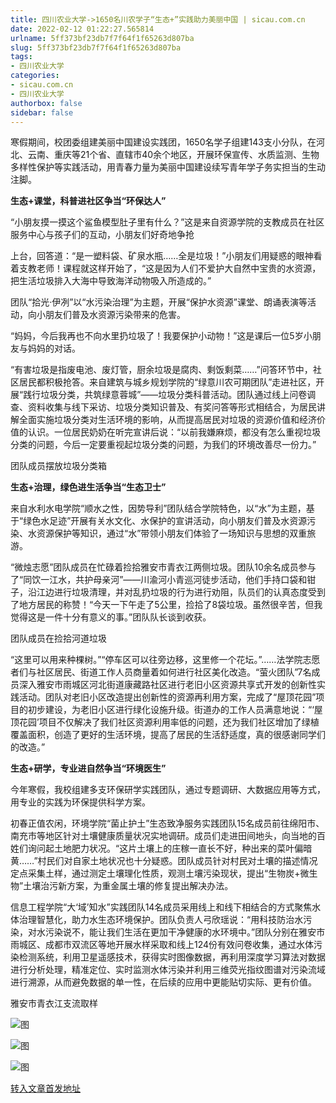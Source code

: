 ```yaml
---
title: 四川农业大学->1650名川农学子“生态+”实践助力美丽中国 | sicau.com.cn
date: 2022-02-12 01:22:27.565814
urlname: 5ff373bf23db7f7f64f1f65263d807ba
slug: 5ff373bf23db7f7f64f1f65263d807ba
tags: 
- 四川农业大学
categories:
- sicau.com.cn
- 四川农业大学
authorbox: false
sidebar: false
---
```

寒假期间，校团委组建美丽中国建设实践团，1650名学子组建143支小分队，在河北、云南、重庆等21个省、直辖市40余个地区，开展环保宣传、水质监测、生物多样性保护等实践活动，用青春力量为美丽中国建设续写青年学子务实担当的生动注脚。

**生态+课堂，科普进社区争当“环保达人”**

“小朋友摸一摸这个鲨鱼模型肚子里有什么？”这是来自资源学院的支教成员在社区服务中心与孩子们的互动，小朋友们好奇地争抢
<!--more-->
上台，回答道：“是一塑料袋、矿泉水瓶……全是垃圾！”小朋友们用疑惑的眼神看着支教老师！课程就这样开始了，“这是因为人们不爱护大自然中宝贵的水资源，把生活垃圾排入大海中导致海洋动物吸入所造成的。”

团队“拾光·伊冽”以“水污染治理”为主题，开展“保护水资源”课堂、朗诵表演等活动，向小朋友们普及水资源污染带来的危害。

“妈妈，今后我再也不向水里扔垃圾了！我要保护小动物！”这是课后一位5岁小朋友与妈妈的对话。

“有害垃圾是指废电池、废灯管，厨余垃圾是腐肉、剩饭剩菜……”问答环节中，社区居民都积极抢答。来自建筑与城乡规划学院的“绿意川农可期团队”走进社区，开展“践行垃圾分类，共筑绿意蓉城”——垃圾分类科普活动。团队通过线上问卷调查、资料收集与线下采访、垃圾分类知识普及、有奖问答等形式相结合，为居民讲解全面实施垃圾分类对生活环境的影响，从而提高居民对垃圾的资源价值和经济价值的认识。一位居民奶奶在听完宣讲后说：“以前我嫌麻烦，都没有怎么重视垃圾分类的问题，今后一定要重视起垃圾分类的问题，为我们的环境改善尽一份力。”

团队成员摆放垃圾分类箱

**生态+治理，绿色进生活争当“生态卫士”**

来自水利水电学院“顺水之性，因势导利”团队结合学院特色，以“水”为主题，基于“绿色水足迹”开展有关水文化、水保护的宣讲活动，向小朋友们普及水资源污染、水资源保护等知识，通过“水”带领小朋友们体验了一场知识与思想的双重旅游。

“微烛志愿”团队成员在忙碌着捡拾雅安市青衣江两侧垃圾。团队10余名成员参与了“同饮一江水，共护母亲河”——川渝河小青巡河徒步活动，他们手持口袋和钳子，沿江边进行垃圾清理，并对乱扔垃圾的行为进行劝阻，队员们的认真态度受到了地方居民的称赞！“今天一下午走了5公里，捡拾了8袋垃圾。虽然很辛苦，但我觉得这是一件十分有意义的事。”团队队长谈到收获。

团队成员在捡拾河道垃圾

“这里可以用来种棵树。”“停车区可以往旁边移，这里修一个花坛。”……法学院志愿者们与社区居民、街道工作人员商量着如何进行社区美化改造。“萤火团队”7名成员深入雅安市雨城区河北街道康藏路社区进行老旧小区资源共享式开发的创新性实践活动。团队对老旧小区改造提出创新性的资源再利用方案，完成了“屋顶花园”项目的初步建设，为老旧小区进行绿化设施升级。街道办的工作人员满意地说：“‘屋顶花园’项目不仅解决了我们社区资源利用率低的问题，还为我们社区增加了绿植覆盖面积，创造了更好的生活环境，提高了居民的生活舒适度，真的很感谢同学们的改造。”

**生态+研学，专业进自然争当“环境医生”**

今年寒假，我校组建多支环保研学实践团队，通过专题调研、大数据应用等方式，用专业的实践为环保提供科学方案。

初春正值农闲，环境学院“菌止护土”生态致净服务实践团队15名成员前往绵阳市、南充市等地区针对土壤健康质量状况实地调研。成员们走进田间地头，向当地的百姓们询问起土地肥力状况。“这片土壤上的庄稼一直长不好，种出来的菜叶偏暗黄……”村民们对自家土地状况也十分疑惑。团队成员针对村民对土壤的描述情况定点采集土样，通过测定土壤理化性质，观测土壤污染现状，提出“生物炭+微生物”土壤治污新方案，为重金属土壤的修复提出解决办法。

信息工程学院“大‘域’知水”实践团队14名成员采用线上和线下相结合的方式聚焦水体治理智慧化，助力水生态环境保护。团队负责人弓欣瑶说：“用科技防治水污染，对水污染说不，能让我们生活在更加干净健康的水环境中。”团队分别在雅安市雨城区、成都市双流区等地开展水样采取和线上124份有效问卷收集，通过水体污染检测系统，利用卫星遥感技术，获得实时图像数据，再利用深度学习算法对数据进行分析处理，精准定位、实时监测水体污染并利用三维荧光指纹图谱对污染流域进行溯源，从而避免数据的单一性，在后续的应用中更能贴切实际、更有价值。  

雅安市青衣江支流取样  

![图](https://news.sicau.edu.cn/__local/8/E8/4A/6C4755412F3E4BE1297ED21C3A0_CC9C15EA_F068.jpg)

![图](https://news.sicau.edu.cn/__local/0/28/CA/54FAF6E066B65E346F7120F9442_A4042824_66226.png)

![图](https://news.sicau.edu.cn/__local/4/2D/4B/D686D36E9D84A19FC8BEE47B037_F2818BBA_1ADA6.jpg)

[转入文章首发地址](https://news.sicau.edu.cn/info/1078/66648.htm)